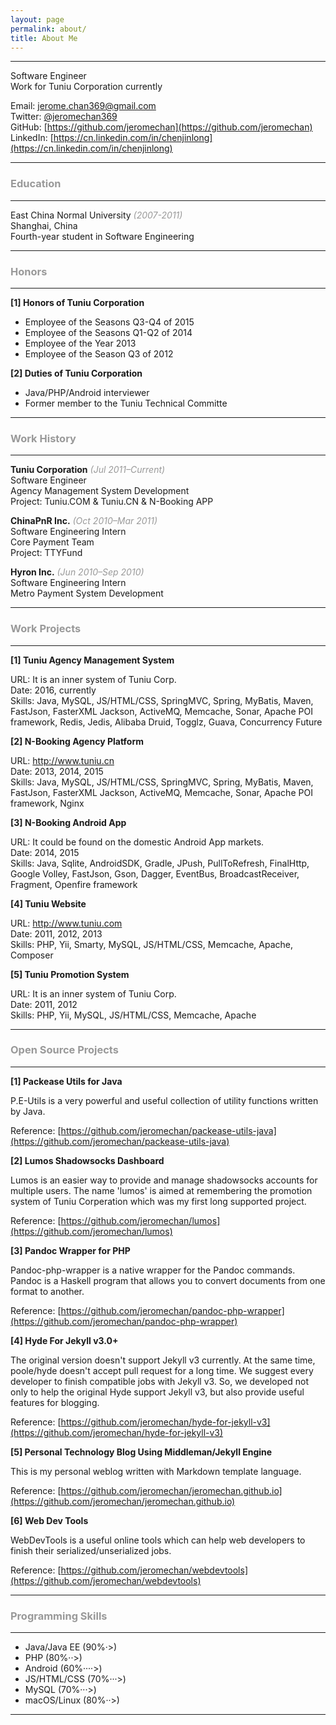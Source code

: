 ```yaml
---
layout: page
permalink: about/
title: About Me
---
```


***

Software Engineer   
Work for Tuniu Corporation currently

Email: [jerome.chan369@gmail.com](mailto:jerome.chan369@gmail.com)      
Twitter: [@jeromechan369](https://twitter.com/jeromechan369)   
GitHub: [https://github.com/jeromechan](https://github.com/jeromechan)   
LinkedIn: [https://cn.linkedin.com/in/chenjinlong](https://cn.linkedin.com/in/chenjinlong)

***

### **<font color="#999999">Education</font>**

***

East China Normal University *<font color="#999999">(2007-2011)</font>*   
Shanghai, China   
Fourth-year student in Software Engineering  

***

### **<font color="#999999">Honors</font>**

***

**[1] Honors of Tuniu Corporation**

* Employee of the Seasons Q3-Q4 of 2015
* Employee of the Seasons Q1-Q2 of 2014
* Employee of the Year 2013
* Employee of the Season Q3 of 2012

**[2] Duties of Tuniu Corporation**

* Java/PHP/Android interviewer
* Former member to the Tuniu Technical Committe

***

### **<font color="#999999">Work History</font>**

***

**Tuniu Corporation** *<font color="#999999">(Jul 2011–Current)</font>*  
Software Engineer  
Agency Management System Development  
Project: Tuniu.COM & Tuniu.CN & N-Booking APP  

**ChinaPnR Inc.** *<font color="#999999">(Oct 2010–Mar 2011)</font>*  
Software Engineering Intern  
Core Payment Team  
Project: TTYFund  

**Hyron Inc.** *<font color="#999999">(Jun 2010–Sep 2010)</font>*  
Software Engineering Intern  
Metro Payment System Development  

***

### **<font color="#999999">Work Projects</font>**

***

**[1] Tuniu Agency Management System**

URL: It is an inner system of Tuniu Corp.   
Date: 2016, currently    
Skills: Java, MySQL, JS/HTML/CSS, SpringMVC, Spring, MyBatis, Maven, FastJson, FasterXML Jackson, ActiveMQ, Memcache, Sonar, Apache POI framework, Redis, Jedis, Alibaba Druid, Togglz, Guava, Concurrency Future

**[2] N-Booking Agency Platform**

URL: http://www.tuniu.cn    
Date: 2013, 2014, 2015    
Skills: Java, MySQL, JS/HTML/CSS, SpringMVC, Spring, MyBatis, Maven, FastJson, FasterXML Jackson, ActiveMQ, Memcache, Sonar, Apache POI framework, Nginx

**[3] N-Booking Android App**

URL: It could be found on the domestic Android App markets.   
Date: 2014, 2015   
Skills: Java, Sqlite, AndroidSDK, Gradle, JPush, PullToRefresh, FinalHttp, Google Volley, FastJson, Gson, Dagger, EventBus, BroadcastReceiver, Fragment, Openfire framework

**[4] Tuniu Website**

URL: http://www.tuniu.com    
Date: 2011, 2012, 2013   
Skills: PHP, Yii, Smarty, MySQL, JS/HTML/CSS, Memcache, Apache, Composer

**[5] Tuniu Promotion System**

URL: It is an inner system of Tuniu Corp.   
Date: 2011, 2012   
Skills: PHP, Yii, MySQL, JS/HTML/CSS, Memcache, Apache

***

### <font color="#999999">Open Source Projects</font>

***

**[1] Packease Utils for Java**

P.E-Utils is a very powerful and useful collection of utility functions written by Java.

Reference: [https://github.com/jeromechan/packease-utils-java](https://github.com/jeromechan/packease-utils-java)


**[2] Lumos Shadowsocks Dashboard**

Lumos is an easier way to provide and manage shadowsocks accounts for multiple users. The name 'lumos' is aimed at remembering the promotion system of Tuniu Corperation which was my first long supported project.

Reference: [https://github.com/jeromechan/lumos](https://github.com/jeromechan/lumos)


**[3] Pandoc Wrapper for PHP**

Pandoc-php-wrapper is a native wrapper for the Pandoc commands. Pandoc is a Haskell program that allows you to convert documents from one format to another.

Reference: [https://github.com/jeromechan/pandoc-php-wrapper](https://github.com/jeromechan/pandoc-php-wrapper)


**[4] Hyde For Jekyll v3.0+**

The original version doesn't support Jekyll v3 currently. At the same time, poole/hyde doesn't accept pull request for a long time. We suggest every developer to finish compatible jobs with Jekyll v3.
So, we developed not only to help the original Hyde support Jekyll v3, but also provide useful features for blogging.

Reference: [https://github.com/jeromechan/hyde-for-jekyll-v3](https://github.com/jeromechan/hyde-for-jekyll-v3)


**[5] Personal Technology Blog Using Middleman/Jekyll Engine**

This is my personal weblog written with Markdown template language.

Reference: [https://github.com/jeromechan/jeromechan.github.io](https://github.com/jeromechan/jeromechan.github.io)


**[6] Web Dev Tools**

WebDevTools is a useful online tools which can help web developers to finish their serialized/unserialized jobs.

Reference: [https://github.com/jeromechan/webdevtools](https://github.com/jeromechan/webdevtools)

***

### <font color="#999999">Programming Skills</font>

***

* Java/Java EE (90%·>)
* PHP (80%··>)
* Android (60%····>)
* JS/HTML/CSS (70%···>)
* MySQL (70%···>)
* macOS/Linux (80%··>)

***



